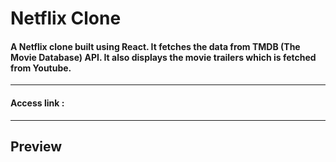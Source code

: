 # Netflix Clone
####  A Netflix clone built using React. It fetches the data from TMDB (The Movie Database) API. It also displays the movie trailers which is fetched from Youtube.
---
#### Access link :
---
## Preview

